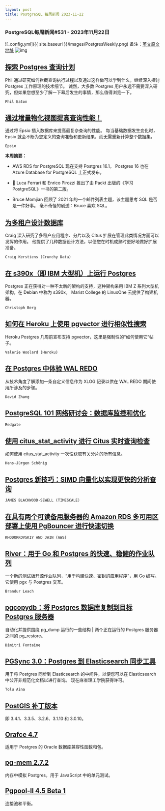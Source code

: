 ```yaml
---
layout: post
title: PostgreSQL 每周新闻 2023-11-22
---
```

### PostgreSQL每周新闻#531 - 2023年11月22日
![_config.yml]({{ site.baseurl }}/images/PostgresWeekly.png)
备注：[英文原文地址](https://postgresweekly.com/issues/531)
![img](https://res.cloudinary.com/cpress/image/upload/w_1280,e_sharpen:60,q_auto/bfifhr47blxnrnlk1orh.jpg)
## [探索 Postgres 查询计划](https://postgresweekly.com/link/148037/web)
Phil 通过研究如何拦截查询执行过程以及通过这样做可以学到什么，继续深入探讨 Postgres 工作原理的技术细节。 诚然，大多数 Postgres 用户永远不需要深入研究，但如果您想至少了解一下幕后发生的事情，那么值得浏览一下。


`Phil Eaton `
## [通过增量物化视图提高查询性能！](https://postgresweekly.com/link/148036/web)
通过将 Epsio 插入数据库来提高最复杂查询的性能。 每当基础数据发生变化时，Epsio 就会不断为您定义的查询准备和更新结果，而无需重新计算整个数据集。


`Epsio `

**本周摘要：**
*   AWS RDS for PostgreSQL 现在支持 Postgres 16.1。 Postgres 16 也在 Azure Database for PostgreSQL 上正式发布。


*   📗 Luca Ferrari 和 Enrico Pirozzi 推出了由 Packt 出版的《学习 PostgreSQL》一书的第二版。


*   Bruce Momjian 回顾了 2021 年的一个邮件列表主题，该主题思考 SQL 是否是一件好事。 毫不奇怪的剧透：Bruce 喜欢 SQL。


## [为多租户设计数据库](https://postgresweekly.com/link/148038/web)
Craig 深入研究了多租户应用程序、分片以及 Citus 扩展在管理此类情况方面可以发挥的作用。 他提供了几种数据设计方法，以便您在时机成熟时更好地做好扩展准备。


`Craig Kerstiens (Crunchy Data) `
## [在 s390x（即 IBM 大型机）上运行 Postgres](https://postgresweekly.com/link/148044/web)
Postgres 正在获得对一种不太新的架构的支持，这种架构采用 IBM Z 系列大型机架构，在 Debian 中称为 s390x。 Marist College 的 LinuxOne 云提供了构建机器。


`Christoph Berg `
## [如何在 Heroku 上使用 pgvector 进行相似性搜索](https://postgresweekly.com/link/148045/web)
Heroku Postgres 几周前宣布支持 pgvector，这里是强制性的“如何使用它”帖子。


`Valerie Woolard (Heroku) `
## [在 Postgres 中体验 WAL REDO](https://postgresweekly.com/link/148047/web)
从技术角度了解添加一条自定义信息作为 XLOG 记录以供在 WAL REDO 期间使用所涉及的步骤。


`David Zhang `
## [PostgreSQL 101 网络研讨会：数据库监控和优化](https://postgresweekly.com/link/148048/web)


`Redgate`
## [使用 citus_stat_activity 进行 Citus 实时查询检查](https://postgresweekly.com/link/148049/web)
如何使用 citus_stat_activity 一次性获取有关分片的所有信息。


`Hans-Jürgen Schönig `
## [Postgres 新技巧：SIMD 向量化以实现更快的分析查询](https://postgresweekly.com/link/148050/web)


`JAMES BLACKWOOD-SEWELL (TIMESCALE)`
## [在具有两个可读备用服务器的 Amazon RDS 多可用区部署上使用 PgBouncer 进行快速切换](https://postgresweekly.com/link/148051/web)


`KHODORKOVSKIY AND JAIN (AWS)`
## [River：用于 Go 和 Postgres 的快速、稳健的作业队列](https://postgresweekly.com/link/148052/web)
一个新的测试版开源作业队列，“用于构建快速、密封的应用程序”，用 Go 编写。 它使用 pgx 与 Postgres 交互。


`Brandur Leach `
## [pgcopydb：将 Postgres 数据库复制到目标 Postgres 服务器](https://postgresweekly.com/link/148054/web)
自动化并提供围绕 pg_dump 运行的一些结构 | 两个正在运行的 Postgres 服务器之间的 pg_restore。


`Dimitri Fontaine `
## [PGSync 3.0：Postgres 到 Elasticsearch 同步工具](https://postgresweekly.com/link/148055/web)
用于将 Postgres 同步到 Elasticsearch 的中间件，以便您可以在 Elasticsearch 中公开非规范化文档以进行查询。 现在麻省理工学院获得许可。


`Tolu Aina `
## [PostGIS 补丁版本](https://postgresweekly.com/link/148056/web)
即 3.4.1、3.3.5、3.2.6、3.1.10 和 3.0.10。

## [Orafce 4.7](https://postgresweekly.com/link/148057/web)
适用于 Postgres 的 Oracle 数据库兼容性函数和包。

## [pg-mem 2.7.2](https://postgresweekly.com/link/148058/web)
内存中模拟 Postgres，用于 JavaScript 中的单元测试。

## [Pgpool-II 4.5 Beta 1](https://postgresweekly.com/link/148059/web)
连接池和平衡。